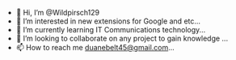 - 👋 Hi, I’m @Wildpirsch129
- 👀 I’m interested in new extensions for Google and etc...
- 🌱 I’m currently learning IT Communications technology...
- 💞️ I’m looking to collaborate on any project to gain knowledge ...
- 📫 How to reach me duanebelt45@gmail.com...

<!---
Wildpirsch129/Wildpirsch129 is a ✨ special ✨ repository because its `README.md` (this file) appears on your GitHub profile.
You can click the Preview link to take a look at your changes.
--->
